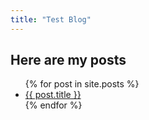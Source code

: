 ```yaml
---
title: "Test Blog"
---
```


## Here are my posts

<ul>
{% for post in site.posts %}
<li>
<a href="{{ post.url | prepend:site.baseurl }}">{{ post.title }}</a>
</li>
{% endfor %}
</ul>
